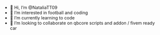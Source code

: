 - 👋 Hi, I’m @NataliaTT09
- 👀 I’m interested in football and coding
- 🌱 I’m currently learning to code
- 💞️ I’m looking to collaborate on qbcore scripts and addon / fivem ready car


